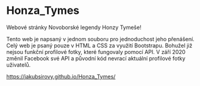 # Honza_Tymes

Webové stránky Novoborské legendy Honzy Tymeše!


Tento web je napsaný v jednom souboru pro jednoduchost jeho přenášení. Celý web je psaný pouze v HTML a CSS za využití Bootstrapu.
Bohužel již nejsou funkční profilové fotky, které fungovaly pomocí API. V září 2020 změnil Facebook své API a původní kód nevrací aktuální profilové fotky uživatelů.

https://jakubsirovy.github.io/Honza_Tymes/
